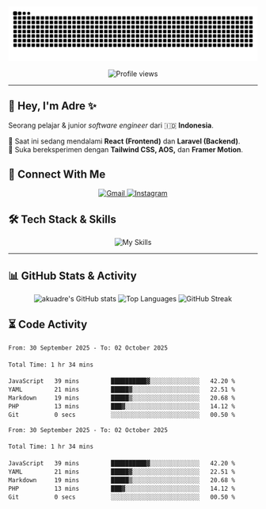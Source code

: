 <!-- Banner -->
<!-- <div align="center">
  <img src="https://github.com/akuadre/akuadre/blob/main/public/banner.jpeg?raw=true" alt="akuadre banner" style="width: 100%; border-radius: 12px;" />
</div> -->

<div align="center">
  <img src="https://raw.githubusercontent.com/akuadre/akuadre/output/github-contribution-grid-snake-dark.svg" alt="Snake animation" />
</div>

<p align="center">
  <img src="https://komarev.com/ghpvc/?username=akuadre&label=Profile%20views&color=0e75b6&style=flat" alt="Profile views" />
</p>

---

## 👋 Hey, I'm Adre ✨
Seorang pelajar & junior *software engineer* dari 🇮🇩 **Indonesia**.  

🌱 Saat ini sedang mendalami **React (Frontend)** dan **Laravel (Backend)**.  
🚀 Suka bereksperimen dengan **Tailwind CSS, AOS,** dan **Framer Motion**.  


## 🔗 Connect With Me
<div align="center">
  <a href="mailto:adrefocus@gmail.com">
    <img src="https://img.shields.io/badge/Gmail-D14836?style=for-the-badge&logo=gmail&logoColor=white" alt="Gmail" />
  </a>
  <a href="https://instagram.com/akuadre">
    <img src="https://img.shields.io/badge/Instagram-E4405F?style=for-the-badge&logo=instagram&logoColor=white" alt="Instagram" />
  </a>
</div>


## 🛠️ Tech Stack & Skills
<div align="center">
  <img src="https://skillicons.dev/icons?i=html,css,js,php,tailwind,bootstrap,git,github,java,python,cpp,cs,mysql,react,nodejs&theme=dark" alt="My Skills"/>
</div>

---

## 📊 GitHub Stats & Activity
<div align="center">

<!-- GitHub Stats -->
<img src="https://github-readme-stats.vercel.app/api?username=akuadre&show_icons=true&theme=tokyonight&hide_border=true&count_private=true" alt="akuadre's GitHub stats" />

<!-- Top Langs -->
<img src="https://github-readme-stats.vercel.app/api/top-langs/?username=akuadre&layout=compact&theme=tokyonight&hide_border=true&langs_count=8" alt="Top Languages" />

<!-- Streak Stats -->
<img src="https://github-readme-streak-stats.herokuapp.com?user=akuadre&theme=tokyonight&hide_border=true" alt="GitHub Streak" />

</div>


## ⏳ Code Activity

<!--START_SECTION:waka-->

```txt
From: 30 September 2025 - To: 02 October 2025

Total Time: 1 hr 34 mins

JavaScript   39 mins         ██████████▓░░░░░░░░░░░░░░   42.20 %
YAML         21 mins         █████▓░░░░░░░░░░░░░░░░░░░   22.51 %
Markdown     19 mins         █████▒░░░░░░░░░░░░░░░░░░░   20.68 %
PHP          13 mins         ███▓░░░░░░░░░░░░░░░░░░░░░   14.12 %
Git          0 secs          ░░░░░░░░░░░░░░░░░░░░░░░░░   00.50 %
```

<!--END_SECTION:waka-->

<!--START_SECTION:wakaTable-->

```txt
From: 30 September 2025 - To: 02 October 2025

Total Time: 1 hr 34 mins

JavaScript   39 mins         ██████████▓░░░░░░░░░░░░░░   42.20 %
YAML         21 mins         █████▓░░░░░░░░░░░░░░░░░░░   22.51 %
Markdown     19 mins         █████▒░░░░░░░░░░░░░░░░░░░   20.68 %
PHP          13 mins         ███▓░░░░░░░░░░░░░░░░░░░░░   14.12 %
Git          0 secs          ░░░░░░░░░░░░░░░░░░░░░░░░░   00.50 %
```

<!--END_SECTION:wakaTable-->
